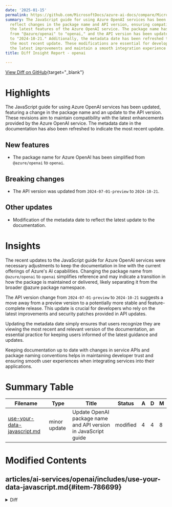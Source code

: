 ```yaml
---
date: '2025-01-15'
permalink: https://github.com/MicrosoftDocs/azure-ai-docs/compare/MicrosoftDocs:00af406...MicrosoftDocs:85d0a58
summary: The JavaScript guide for using Azure OpenAI services has been updated to
  reflect changes in the package name and API version, ensuring compatibility with
  the latest features of the Azure OpenAI service. The package name has been simplified
  from "@azure/openai" to "openai," and the API version has been updated from "2024-07-01-preview"
  to "2024-10-21." Additionally, the metadata date has been refreshed to indicate
  the most recent update. These modifications are essential for developers to access
  the latest improvements and maintain a smooth integration experience with the services.
title: Diff Insight Report - openai

---
```


[View Diff on GitHub](https://github.com/MicrosoftDocs/azure-ai-docs/compare/MicrosoftDocs:00af406...MicrosoftDocs:85d0a58){target="_blank"}

# Highlights
The JavaScript guide for using Azure OpenAI services has been updated, featuring a change in the package name and an update to the API version. These revisions aim to maintain compatibility with the latest enhancements provided by the Azure OpenAI service. The metadata date in the documentation has also been refreshed to indicate the most recent update.

## New features
- The package name for Azure OpenAI has been simplified from `@azure/openai` to `openai`.

## Breaking changes
- The API version was updated from `2024-07-01-preview` to `2024-10-21`.

## Other updates
- Modification of the metadata date to reflect the latest update to the documentation.

# Insights
The recent updates to the JavaScript guide for Azure OpenAI services were necessary adjustments to keep the documentation in line with the current offerings of Azure's AI capabilities. Changing the package name from `@azure/openai` to `openai` simplifies reference and may indicate a transition in how the package is maintained or delivered, likely separating it from the broader @azure package namespace.

The API version change from `2024-07-01-preview` to `2024-10-21` suggests a move away from a preview version to a potentially more stable and feature-complete release. This update is crucial for developers who rely on the latest improvements and security patches provided in API updates.

Updating the metadata date simply ensures that users recognize they are viewing the most recent and relevant version of the documentation, an essential practice for keeping users informed of the latest guidance and updates.

Keeping documentation up to date with changes in service APIs and package naming conventions helps in maintaining developer trust and ensuring smooth user experiences when integrating services into their applications.

# Summary Table
|  Filename  | Type |    Title    | Status | A  | D  | M  |
|------------|------|-------------|--------|----|----|----|
| [use-your-data-javascript.md](#item-786699) | minor update | Update OpenAI package name and API version in JavaScript guide | modified | 4 | 4 | 8 | 


# Modified Contents
## articles/ai-services/openai/includes/use-your-data-javascript.md{#item-786699}

<details>
<summary>Diff</summary>
````diff
@@ -5,7 +5,7 @@ author: glharper
 ms.author: glharper
 ms.service: azure-ai-openai
 ms.topic: include
-ms.date: 10/22/2024
+ms.date: 01/10/2025
 ---
 
 [!INCLUDE [Set up required variables](./use-your-data-common-variables.md)]
@@ -24,7 +24,7 @@ npm init
 Install the Azure OpenAI client and Azure Identity libraries for JavaScript with npm:
 
 ```console
-npm install @azure/openai @azure/identity
+npm install openai @azure/identity
 ```
 
 Your app's _package.json_ file will be updated with the dependencies.
@@ -51,7 +51,7 @@ Your app's _package.json_ file will be updated with the dependencies.
 
     // Required Azure OpenAI deployment name and API version
     const deploymentName = "gpt-4";
-    const apiVersion = "2024-07-01-preview";
+    const apiVersion = "2024-10-21";
     
     function getClient() {
       return new AzureOpenAI({
@@ -139,7 +139,7 @@ Your app's _package.json_ file will be updated with the dependencies.
     
     // Required Azure OpenAI deployment name and API version
     const deploymentName = "gpt-4";
-    const apiVersion = "2024-07-01-preview";
+    const apiVersion = "2024-10-21";
     
     function getClient() {
       return new AzureOpenAI({
````
</details>

### Summary

```json
{
    "modification_type": "minor update",
    "modification_title": "Update OpenAI package name and API version in JavaScript guide"
}
```

### Explanation
The code diff reflects minor updates made to the JavaScript documentation for using Azure OpenAI services. The primary changes include updating the date in the metadata, modifying the package name from `@azure/openai` to `openai`, and changing the API version from `2024-07-01-preview` to `2024-10-21`. These changes ensure that users are directed to the correct package and version, which is essential for maintaining compatibility with the latest features of the Azure OpenAI service. The file's metadata date has been adjusted to reflect the latest documentation update as well.


